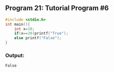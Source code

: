 
## Program 21: Tutorial Program #6
```c 
#include <stdio.h>
int main(){
    int x=10;
    if(x==20)printf("True");
    else printf("False");
}
```

### Output:
```
False
```
